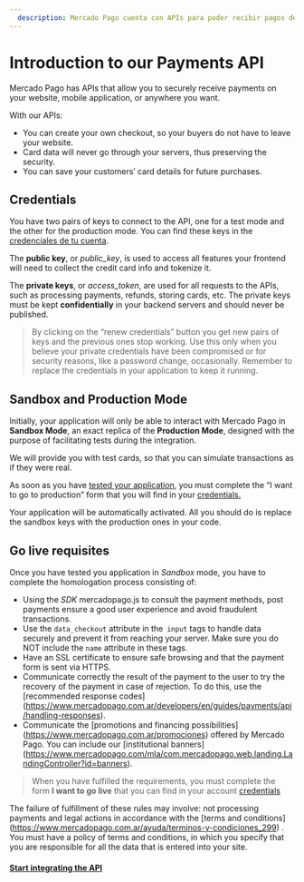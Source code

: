 ```yaml
---
  description: Mercado Pago cuenta con APIs para poder recibir pagos de forma segura en tu sitio web, aplicación móvil, o donde desees, manteniendo la experiencia de compra.
---
```


# Introduction to our Payments API

Mercado Pago has APIs that allow you to securely receive payments on your website, mobile application, or anywhere you want.

With our APIs:
*	You can create your own checkout, so your buyers do not have to leave your website.
*	Card data will never go through your servers, thus preserving the security.
*	You can save your customers’ card details for future purchases.

## Credentials

You have two pairs of keys to connect to the API, one for a test mode and the other for the production mode. You can find these keys in the [credenciales de tu cuenta]([FAKER][CREDENTIALS][URL]).

The **public key**, or *public_key*, is used to access all features your frontend will need to collect the credit card info and tokenize it.

The **private keys**, or *access_token*, are used for all requests to the APIs, such as processing payments, refunds, storing cards, etc. The private keys must be kept **confidentially** in your backend servers and should never be published.


> By clicking on the “renew credentials” button you get new pairs of keys and the previous ones stop working. Use this only when you believe your private credentials have been compromised or for security reasons, like a password change, occasionally. Remember to replace the credentials in your application to keep it running.


## Sandbox and Production Mode

Initially, your application will only be able to interact with Mercado Pago in **Sandbox Mode**, an exact replica of the **Production Mode**, designed with the purpose of facilitating tests during the integration.

We will provide you with test cards, so that you can simulate transactions as if they were real.

As soon as you have [tested your application](https://www.mercadopago.com.ar/developers/en/guides/payments/api/testing), you must complete the “I want to go to production” form that you will find in your [credentials.]([FAKER][CREDENTIALS][URL])

Your application will be automatically activated. All you should do is replace the sandbox keys with the production ones in your code.

## Go live requisites

Once you have tested you application in _Sandbox_ mode, you have to complete the homologation process consisting of:

* Using the _SDK_ mercadopago.js to consult the payment methods, post payments ensure a good user experience and avoid fraudulent transactions.
* Use the `data_checkout` attribute in the` input` tags to handle data securely and prevent it from reaching your server. Make sure you do NOT include the `name` attribute in these tags.
* Have an SSL certificate to ensure safe browsing and that the payment form is sent via HTTPS.
* Communicate correctly the result of the payment to the user to try the recovery of the payment in case of rejection. To do this, use the [recommended response codes] (https://www.mercadopago.com.ar/developers/en/guides/payments/api/handling-responses).
* Communicate the [promotions and financing possibilities] (https://www.mercadopago.com.ar/promociones) offered by Mercado Pago. You can include our [institutional banners] (https://www.mercadopago.com/mla/com.mercadopago.web.landing.LandingController?id=banners).


> When you have fulfilled the requirements, you must complete the form **I want to go live** that you can find in your account [credentials]([FAKER][CREDENTIALS][URL])

The failure of fulfillment of these rules may involve: not processing payments and legal actions in accordance with the [terms and conditions] (https://www.mercadopago.com.ar/ayuda/terminos-y-condiciones_299) .
You must have a policy of terms and conditions, in which you specify that you are responsible for all the data that is entered into your site.

#### [Start integrating the API](https://www.mercadopago.com.ar/developers/en/guides/payments/api/receiving-payment-by-card)
